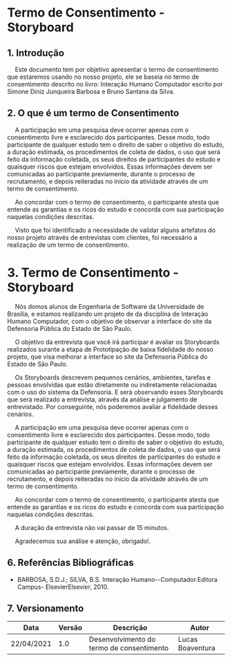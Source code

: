# Termo de Consentimento - Storyboard

## 1. Introdução

<p> &emsp; Este documento tem por objetivo apresentar o termo de consentimento que estaremos usando no nosso projeto, ele se baseia no termo de consentimento descrito no livro: Interação Humano Computador escrito por Simone Diniz Junqueira Barbosa e Bruno Santana da Silva.</p>

## 2. O que é um termo de Consentimento

<p> &emsp; A participação em uma pesquisa deve ocorrer apenas com o consentimento livre e esclarecido dos participantes. Desse modo, todo participante de qualquer estudo tem o direito de saber o objetivo do estudo, a duração estimada, os procedimentos de coleta de dados, o uso que será feito da informação coletada, os seus direitos de participantes do estudo e quaisquer riscos que estejam envolvidos. Essas informações devem ser comunicadas ao participante previamente, durante o processo de recrutamento, e depois reiteradas no início da atividade através de um termo de consentimento.</p>

<p>&emsp; Ao concordar com o termo de consentimento, o participante atesta que entende as garantias e os ricos do estudo e concorda com sua participação naquelas condições descritas.</p>

<p>&emsp; Visto que foi identificado a necessidade de validar alguns artefatos do nosso projeto através de entrevistas com clientes, foi necessário a realização de um termo de consentimento.</p>

# 3. Termo de Consentimento - Storyboard

<p>&emsp; Nós domos alunos de Engenharia de Software  da Universidade de Brasília, e estamos realizando um projeto de da disciplina de Interação Humano Computador, com o objetivo de observar a interface do site da Defensoria Pública do Estado de São Paulo.</p>

<p>&emsp; O objetivo da entrevista que você irá participar é avaliar os Storyboards realizados surante a etapa de Prototipação de baixa fidelidade do nosso projeto, que visa melhorar a interface so site da Defensoria Pública do Estado de São Paulo.</p>

<p>&emsp; Os Storyboards descrevem pequenos cenários, ambientes, tarefas e pessoas envolvidas que estão diretamente ou indiretamente relacionadas com o uso do sistema da Defensoria. E será observando esses Storyboards que será realizado a entrevista, através da análise e julgamento de entrevistado. Por conseguinte, nós poderemos avaliar a fidelidade desses cenários.</p>

<p> &emsp; A participação em uma pesquisa deve ocorrer apenas com o consentimento livre e esclarecido dos participantes. Desse modo, todo participante de qualquer estudo tem o direito de saber o objetivo do estudo, a duração estimada, os procedimentos de coleta de dados, o uso que será feito da informação coletada, os seus direitos de participantes do estudo e quaisquer riscos que estejam envolvidos. Essas informações devem ser comunicadas ao participante previamente, durante o processo de recrutamento, e depois reiteradas no início da atividade através de um termo de consentimento.</p>

<p>&emsp; Ao concordar com o termo de consentimento, o participante atesta que entende as garantias e os ricos do estudo e concorda com sua participação naquelas condições descritas.</p>

<p>&emsp; A duração da entrevista não vai passar de 15 minutos.</p>

<p>&emsp; Agradecemos sua análise e atenção, obrigado!.</p>

## 6. Referências Bibliográficas

- BARBOSA, S.D.J.; SILVA, B.S. Interação Humano--Computador.Editora Campus- ElsevierElsevier, 2010.

## 7. Versionamento

| Data       | Versão | Descrição                                 | Autor            |
| ---------- | ------ | ----------------------------------------- | ---------------- |
| 22/04/2021 | 1.0    | Desenvolvimento do termo de consentimento | Lucas Boaventura |
